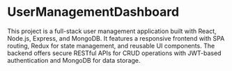 # UserManagementDashboard
This project is a full-stack user management application built with React, Node.js, Express, and MongoDB. It features a responsive frontend with SPA routing, Redux for state management, and reusable UI components. The backend offers secure RESTful APIs for CRUD operations with JWT-based authentication and MongoDB for data storage.
